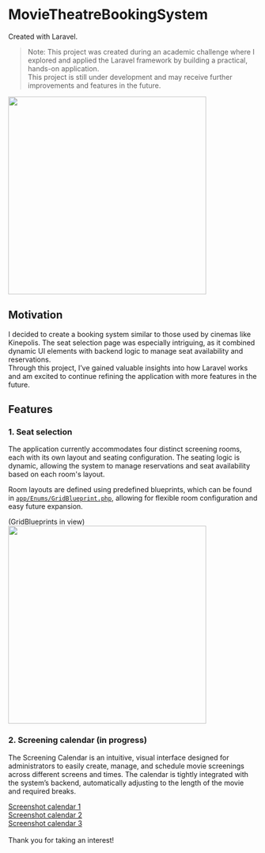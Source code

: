 # MovieTheatreBookingSystem
Created with Laravel.

> Note: This project was created during an academic challenge where I explored and applied the Laravel framework by building a practical, hands-on application.  
> This project is still under development and may receive further improvements and features in the future.<br/>

<a href="https://github.com/EnsoVanPoucke/TheatreBookingSystem/blob/main/public/images/screenshots/screenshot_app_1.jpg?raw=true">
  <img src="https://github.com/EnsoVanPoucke/TheatreBookingSystem/blob/main/public/images/screenshots/screenshot_app_1.jpg?raw=true" width="400"/>
</a>

## Motivation
I decided to create a booking system similar to those used by cinemas like Kinepolis. The seat selection page was especially intriguing, as it combined dynamic UI elements with backend logic to manage seat availability and reservations.  
Through this project, I’ve gained valuable insights into how Laravel works and am excited to continue refining the application with more features in the future.

## Features

### 1. Seat selection
The application currently accommodates four distinct screening rooms, each with its own layout and seating configuration.
The seating logic is dynamic, allowing the system to manage reservations and seat availability based on each room's layout.  

Room layouts are defined using predefined blueprints, which can be found in [`app/Enums/GridBlueprint.php`](https://github.com/EnsoVanPoucke/TheatreBookingSystem/blob/main/app/Enums/GridBlueprint.php), allowing for flexible room configuration and easy future expansion.

<p align="left">(GridBlueprints in view)<br>
<a href="https://github.com/EnsoVanPoucke/TheatreBookingSystem/blob/main/public/images/screenshots/screenshot_seats_1.jpg?raw=true">
  <img src="https://github.com/EnsoVanPoucke/TheatreBookingSystem/blob/main/public/images/screenshots/screenshot_seats_1.jpg?raw=true" width="400"/>
</a>
</p>

### 2. Screening calendar (in progress)
The Screening Calendar is an intuitive, visual interface designed for administrators to easily create, manage, and schedule movie screenings across different screens and times. The calendar is tightly integrated with the system’s backend, automatically adjusting to the length of the movie and required breaks.

[Screenshot calendar 1](https://github.com/EnsoVanPoucke/TheatreBookingSystem/blob/main/public/images/screenshots/screenshot_calendar_1.jpg?raw=true)<br/>
[Screenshot calendar 2](https://github.com/EnsoVanPoucke/TheatreBookingSystem/blob/main/public/images/screenshots/screenshot_calendar_2.jpg?raw=true)<br/>
[Screenshot calendar 3](https://github.com/EnsoVanPoucke/TheatreBookingSystem/blob/main/public/images/screenshots/screenshot_calendar_3.jpg?raw=true)
<br/>
<br/>
Thank you for taking an interest!
